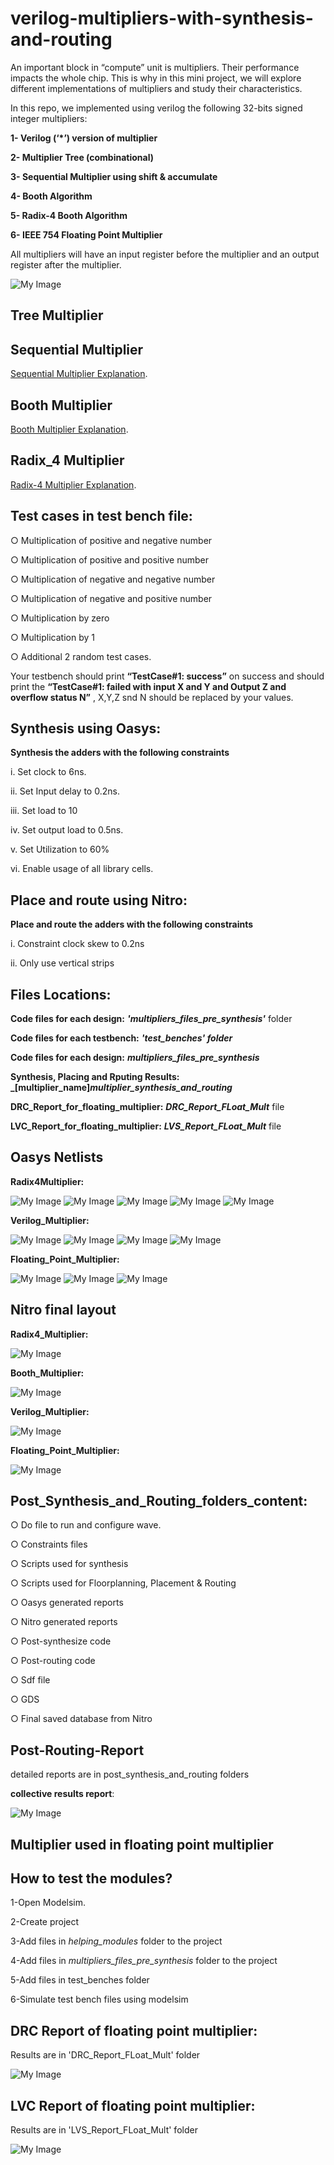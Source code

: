 # verilog-multipliers-with-synthesis-and-routing

An important block in “compute” unit is multipliers. Their performance impacts the
whole chip. This is why in this mini project, we will explore different implementations of
multipliers and study their characteristics.

In this repo, we implemented using verilog the following 32-bits signed integer multipliers:

**1- Verilog (‘*’) version of multiplier**

**2- Multiplier Tree (combinational)**

**3- Sequential Multiplier using shift & accumulate**

**4- Booth Algorithm**

**5- Radix-4 Booth Algorithm**

**6- IEEE 754 Floating Point Multiplier**

All multipliers will have an input register before the multiplier and an output register after the multiplier.

![My Image](figures/In_Out_Registers.png)

## Tree Multiplier

## Sequential Multiplier

[Sequential Multiplier Explanation](https://www.youtube.com/watch?v=pDuEKDszwHs).

## Booth Multiplier

[Booth Multiplier Explanation](https://www.geeksforgeeks.org/computer-organization-booths-algorithm/).

## Radix_4 Multiplier

[Radix-4 Multiplier Explanation](https://youtu.be/zu88Oq0zd0Y).

## Test cases in test bench file:

○ Multiplication of positive and negative number

○ Multiplication of positive and positive number

○ Multiplication of negative and negative number

○ Multiplication of negative and positive number

○ Multiplication by zero

○ Multiplication by 1

○ Additional 2 random test cases.

Your testbench should print **“TestCase#1: success”** on success and should
print the **“TestCase#1: failed with input X and Y and Output Z and overflow
status N”** , X,Y,Z snd N should be replaced by your values.

## Synthesis using Oasys:

**Synthesis the adders with the following constraints**

i. Set clock to 6ns.

ii. Set Input delay to 0.2ns.

iii. Set load to 10

iv. Set output load to 0.5ns.

v. Set Utilization to 60%

vi. Enable usage of all library cells.

## Place and route using Nitro:

**Place and route the adders with the following constraints**

i. Constraint clock skew to 0.2ns

ii. Only use vertical strips

## Files Locations:

**Code files for each design:** **_'multipliers_files_pre_synthesis'_** folder

**Code files for each testbench:** **_'test_benches' folder_**

**Code files for each design:** **_multipliers_files_pre_synthesis_**

**Synthesis, Placing and Rputing Results:** **_[multiplier_name]_multiplier_synthesis_and_routing_**

**DRC_Report_for_floating_multiplier:** **_DRC_Report_FLoat_Mult_** file

**LVC_Report_for_floating_multiplier:** **_LVS_Report_FLoat_Mult_** file

## Oasys Netlists

**Radix4Multiplier:**

![My Image](Radix4_multiplier_synthesis_and_routing/screenshots/netlist1.jpg)
![My Image](Radix4_multiplier_synthesis_and_routing/screenshots/netlist2.jpg)
![My Image](Radix4_multiplier_synthesis_and_routing/screenshots/netlist3.jpg)
![My Image](Radix4_multiplier_synthesis_and_routing/screenshots/netlist4.jpg)
![My Image](Radix4_multiplier_synthesis_and_routing/screenshots/nrtlist5.jpg)

**Verilog_Multiplier:**

![My Image](verilog_multiplier__synthesis_and_routing/netlist1.jpg)
![My Image](verilog_multiplier__synthesis_and_routing/netlist2.jpg)
![My Image](verilog_multiplier__synthesis_and_routing/netlist3.jpg)
![My Image](verilog_multiplier__synthesis_and_routing/netlist4.jpg)

**Floating_Point_Multiplier:**

![My Image](float_multiplier_synthesis_and_routing/screenshots/netlist1.png)
![My Image](float_multiplier_synthesis_and_routing/screenshots/netlist2.png)
![My Image](float_multiplier_synthesis_and_routing/screenshots/netlist3.png)

## Nitro final layout

**Radix4_Multiplier:**

![My Image](Radix4_multiplier_synthesis_and_routing/screenshots/layout.jpg)

**Booth_Multiplier:**

![My Image](Booth_multiplier_synthesis_and_routing/layout.jpg)

**Verilog_Multiplier:**

![My Image](verilog_multiplier__synthesis_and_routing/lauout.jpg)

**Floating_Point_Multiplier:**

![My Image](float_multiplier_synthesis_and_routing/screenshots/layout.png)

## Post_Synthesis_and_Routing_folders_content:

○ Do file to run and configure wave.

○ Constraints files

○ Scripts used for synthesis

○ Scripts used for Floorplanning, Placement & Routing

○ Oasys generated reports

○ Nitro generated reports

○ Post-synthesize code

○ Post-routing code

○ Sdf file

○ GDS

○ Final saved database from Nitro

## Post-Routing-Report

detailed reports are in post_synthesis_and_routing folders

**collective results report**:

![My Image](figures/report.png)

## Multiplier used in floating point multiplier

## How to test the modules?
1-Open Modelsim.

2-Create project

3-Add files in _helping_modules_ folder to the project

4-Add files in _multipliers_files_pre_synthesis_ folder to the project

5-Add files in test_benches folder

6-Simulate test bench files using modelsim


## DRC Report of floating point multiplier:

Results are in 'DRC_Report_FLoat_Mult' folder

![My Image](DRC_Report_FLoat_Mult/DRC_Report_For_Float_Mult.png)

## LVC Report of floating point multiplier:

Results are in 'LVS_Report_FLoat_Mult' folder

![My Image](LVS_Report_FLoat_Mult/LVS.png)
